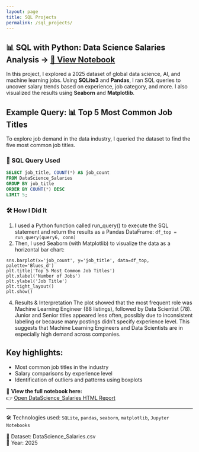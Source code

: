 ```yaml
---
layout: page
title: SQL Projects
permalink: /sql_projects/
---
```


## 📊 SQL with Python: Data Science Salaries Analysis → [📓 View Notebook](DataScience_Salaries.html)

In this project, I explored a 2025 dataset of global data science, AI, and machine learning jobs. Using **SQLite3** and **Pandas**, I ran SQL queries to uncover salary trends based on experience, job category, and more. I also visualized the results using **Seaborn** and **Matplotlib**.

## Example Query: 📊 Top 5 Most Common Job Titles

To explore job demand in the data industry, I queried the dataset to find the five most common job titles.

### 🧠 SQL Query Used
```sql
SELECT job_title, COUNT(*) AS job_count
FROM DataScience_Salaries
GROUP BY job_title
ORDER BY COUNT(*) DESC
LIMIT 5;
```

### 🛠️ How I Did It
1. I used a Python function called run_query() to execute the SQL statement and return the results as a Pandas DataFrame:
```df_top = run_query(query6, conn)```
2. Then, I used Seaborn (with Matplotlib) to visualize the data as a horizontal bar chart:
```plt.figure(figsize=(10, 6))
sns.barplot(x='job_count', y='job_title', data=df_top, palette='Blues_d')
plt.title('Top 5 Most Common Job Titles')
plt.xlabel('Number of Jobs')
plt.ylabel('Job Title')
plt.tight_layout()
plt.show()
```
4. Results & Interpretation
The plot showed that the most frequent role was Machine Learning Engineer (88 listings), followed by Data Scientist (78). Junior and Senior titles appeared less often, possibly due to inconsistent labeling or because many postings didn’t specify experience level. This suggests that Machine Learning Engineers and Data Scientists are in especially high demand across companies.


## Key highlights:
- Most common job titles in the industry
- Salary comparisons by experience level
- Identification of outliers and patterns using boxplots

🔗 **View the full notebook here:**  
👉 [Open DataScience_Salaries HTML Report](../SQL%20with%20Python%20Project%20-%20DataScience_Salaries.html)

---

🛠 Technologies used: `SQLite`, `pandas`, `seaborn`, `matplotlib`, `Jupyter Notebooks`

📁 Dataset: DataScience_Salaries.csv  
📅 Year: 2025  
